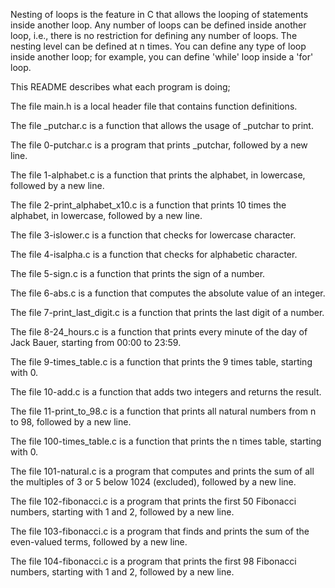 Nesting of loops is the feature in C that allows the looping of statements inside another loop. 
Any number of loops can be defined inside another loop, i.e., there is no restriction for defining any number of loops. 
The nesting level can be defined at n times. 
You can define any type of loop inside another loop; for example, you can define 'while' loop inside a 'for' loop.

This README describes what each program is doing;

The file main.h is a local header file that contains function definitions.

The file _putchar.c is a function that allows the usage of _putchar to print.

The file 0-putchar.c is a program that prints _putchar, followed by a new line.

The file 1-alphabet.c is a function that prints the alphabet, in lowercase, followed by a new line.

The file 2-print_alphabet_x10.c is a function that prints 10 times the alphabet, in lowercase, followed by a new line.

The file 3-islower.c is a function that checks for lowercase character.

The file 4-isalpha.c is a function that checks for alphabetic character.

The file 5-sign.c is a function that prints the sign of a number.

The file 6-abs.c is a function that computes the absolute value of an integer.

The file 7-print_last_digit.c is a function that prints the last digit of a number.

The file 8-24_hours.c is a function that prints every minute of the day of Jack Bauer, starting from 00:00 to 23:59.

The file 9-times_table.c is a function that prints the 9 times table, starting with 0.

The file 10-add.c is a function that adds two integers and returns the result.

The file 11-print_to_98.c is a function that prints all natural numbers from n to 98, followed by a new line.

The file 100-times_table.c is a function that prints the n times table, starting with 0.

The file 101-natural.c is a program that computes and prints the sum of all the multiples of 3 or 5 below 1024 (excluded), followed by a new line.

The file 102-fibonacci.c is a program that prints the first 50 Fibonacci numbers, starting with 1 and 2, followed by a new line.

The file 103-fibonacci.c is a program that finds and prints the sum of the even-valued terms, followed by a new line.

The file 104-fibonacci.c is a program that prints the first 98 Fibonacci numbers, starting with 1 and 2, followed by a new line.
